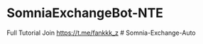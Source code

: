 # SomniaExchangeBot-NTE
Full Tutorial Join https://t.me/fankkk_z
#   S o m n i a - E x c h a n g e - A u t o  
 